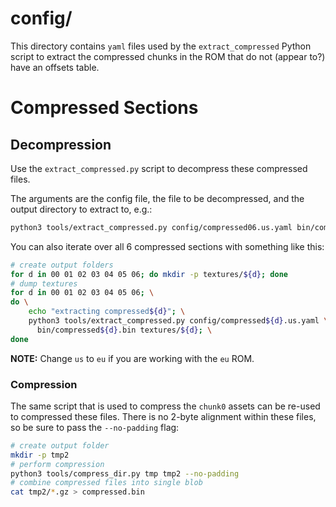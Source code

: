 # config/

This directory contains `yaml` files used by the `extract_compressed` Python script to extract the compressed chunks in the ROM that do not (appear to?) have an offsets table.

# Compressed Sections

## Decompression

Use the `extract_compressed.py` script to decompress these compressed files.

The arguments are the config file, the file to be decompressed, and the output directory to extract to, e.g.:

```sh
python3 tools/extract_compressed.py config/compressed06.us.yaml bin/compressed06.bin tmp/
```

You can also iterate over all 6 compressed sections with something like this:

```sh
# create output folders
for d in 00 01 02 03 04 05 06; do mkdir -p textures/${d}; done
# dump textures
for d in 00 01 02 03 04 05 06; \
do \
    echo "extracting compressed${d}"; \
    python3 tools/extract_compressed.py config/compressed${d}.us.yaml \
      bin/compressed${d}.bin textures/${d}; \
done
```

**NOTE:** Change `us` to `eu` if you are working with the `eu` ROM.

### Compression

The same script that is used to compress the `chunk0` assets can be re-used to compressed these files. There is no 2-byte alignment within these files, so be sure to pass the `--no-padding` flag:

```sh
# create output folder
mkdir -p tmp2
# perform compression
python3 tools/compress_dir.py tmp tmp2 --no-padding
# combine compressed files into single blob
cat tmp2/*.gz > compressed.bin
```
